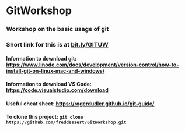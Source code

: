 # GitWorkshop
### Workshop on the basic usage of git
### Short link for this is at [bit.ly/GITUW](http://bit.ly/GITUW)
#### Information to download git: https://www.linode.com/docs/development/version-control/how-to-install-git-on-linux-mac-and-windows/
#### Information to download VS Code: https://code.visualstudio.com/download
#### Useful cheat sheet: https://rogerdudler.github.io/git-guide/
#### To clone this project: `git clone https://github.com/freddessert/GitWorkshop.git`